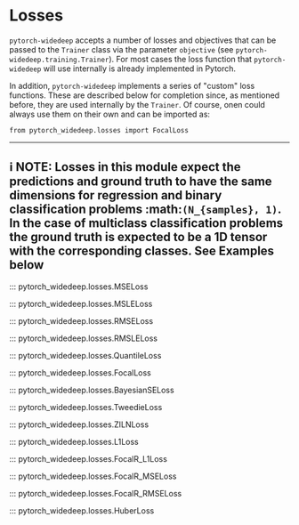 # Losses

``pytorch-widedeep`` accepts a number of losses and objectives that can be
passed to the ``Trainer`` class via the parameter ``objective``
(see ``pytorch-widedeep.training.Trainer``). For most cases the loss function
that ``pytorch-widedeep`` will use internally is already implemented in
Pytorch.

In addition, ``pytorch-widedeep`` implements a series of  "custom" loss
functions. These are described below for completion since, as mentioned
before, they are used internally by the ``Trainer``. Of course, onen could
always use them on their own and can be imported as:

```
from pytorch_widedeep.losses import FocalLoss
```

---
:information_source: **NOTE**: 
Losses in this module expect the predictions and ground truth to have the
same dimensions for regression and binary classification problems
:math:`(N_{samples}, 1)`. In the case of multiclass classification problems
the ground truth is expected to be a 1D tensor with the corresponding
classes. See Examples below
---

::: pytorch_widedeep.losses.MSELoss

::: pytorch_widedeep.losses.MSLELoss

::: pytorch_widedeep.losses.RMSELoss

::: pytorch_widedeep.losses.RMSLELoss

::: pytorch_widedeep.losses.QuantileLoss

::: pytorch_widedeep.losses.FocalLoss

::: pytorch_widedeep.losses.BayesianSELoss

::: pytorch_widedeep.losses.TweedieLoss

::: pytorch_widedeep.losses.ZILNLoss

::: pytorch_widedeep.losses.L1Loss

::: pytorch_widedeep.losses.FocalR_L1Loss

::: pytorch_widedeep.losses.FocalR_MSELoss

::: pytorch_widedeep.losses.FocalR_RMSELoss

::: pytorch_widedeep.losses.HuberLoss
